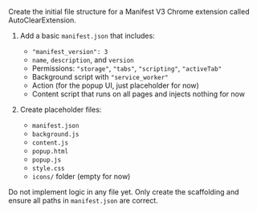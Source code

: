 Create the initial file structure for a Manifest V3 Chrome extension called AutoClearExtension.

1. Add a basic `manifest.json` that includes:

    - `"manifest_version": 3`
    - `name`, `description`, and `version`
    - Permissions: `"storage"`, `"tabs"`, `"scripting"`, `"activeTab"`
    - Background script with `"service_worker"`
    - Action (for the popup UI, just placeholder for now)
    - Content script that runs on all pages and injects nothing for now

2. Create placeholder files:
    - `manifest.json`
    - `background.js`
    - `content.js`
    - `popup.html`
    - `popup.js`
    - `style.css`
    - `icons/` folder (empty for now)

Do not implement logic in any file yet. Only create the scaffolding and ensure all paths in `manifest.json` are correct.
